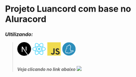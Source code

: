 # Projeto Luancord com base no Aluracord

### ***Ultilizando:***
> <img src="https://raw.githubusercontent.com/devicons/devicon/master/icons/nextjs/nextjs-original.svg" height="45" width="45">
> <img src="https://raw.githubusercontent.com/devicons/devicon/master/icons/react/react-original.svg" height="45" width="45">
> <img src="https://raw.githubusercontent.com/devicons/devicon/master/icons/javascript/javascript-original.svg" height="45" width="45">
> <img src="https://raw.githubusercontent.com/devicons/devicon/master/icons/yarn/yarn-original.svg" height="45" width="45">
><br>
><br>
>
>***Veja clicando no link abaixo***
>[<img width="150px" src="https://www.datocms-assets.com/31049/1618983297-powered-by-vercel.svg" />](https://imersao-react-alura-gules-iota.vercel.app/)


<BR>

